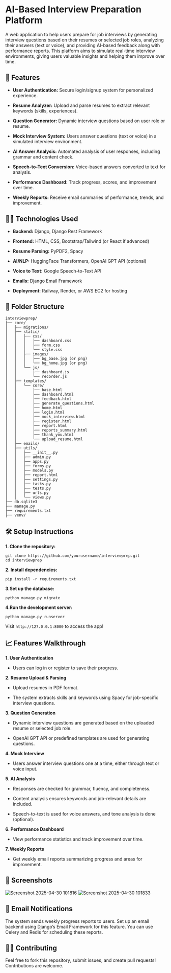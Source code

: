 
# AI-Based Interview Preparation Platform

A web application to help users prepare for job interviews by generating interview questions based on their resumes or selected job roles, analyzing their answers (text or voice), and providing AI-based feedback along with performance reports. This platform aims to simulate real-time interview environments, giving users valuable insights and helping them improve over time.

## 🚀 Features

- **User Authentication:** Secure login/signup system for personalized experience.

- **Resume Analyzer:** Upload and parse resumes to extract relevant keywords (skills, experiences).

- **Question Generator:** Dynamic interview questions based on user role or resume.

- **Mock Interview System:** Users answer questions (text or voice) in a simulated interview environment.

- **AI Answer Analysis:** Automated analysis of user responses, including grammar and content check.

- **Speech-to-Text Conversion:** Voice-based answers converted to text for analysis.

- **Performance Dashboard:** Track progress, scores, and improvement over time.

- **Weekly Reports:** Receive email summaries of performance, trends, and improvement.




## 🧑‍💻 Technologies Used

- **Backend:** Django, Django Rest Framework

- **Frontend:** HTML, CSS, Bootstrap/Tailwind (or React if advanced)

- **Resume Parsing:** PyPDF2, Spacy

- **AI/NLP:** HuggingFace Transformers, OpenAI GPT API (optional)

- **Voice to Text:** Google Speech-to-Text API

- **Emails:** Django Email Framework

- **Deployment:** Railway, Render, or AWS EC2 for hosting
## 📂 Folder Structure

```
interviewprep/
├── core/
│   ├── migrations/
│   ├── static/
│   │   ├── css/
│   │   │   ├── dashboard.css
│   │   │   ├── form.css
│   │   │   └── style.css
│   │   ├── images/
│   │   │   ├── bg_base.jpg (or png)
│   │   │   └── bg_home.jpg (or png)
│   │   └── js/
│   │       ├── dashboard.js
│   │       └── recorder.js
│   ├── templates/
│   │   └── core/
│   │       ├── base.html
│   │       ├── dashboard.html
│   │       ├── feedback.html
│   │       ├── generate_questions.html
│   │       ├── home.html
│   │       ├── login.html
│   │       ├── mock_interview.html
│   │       ├── register.html
│   │       ├── report.html
│   │       ├── reports_summary.html
│   │       ├── thank_you.html
│   │       └── upload_resume.html
│   ├── emails/
│   ├── utils/
│   │   ├── __init__.py
│   │   ├── admin.py
│   │   ├── apps.py
│   │   ├── forms.py
│   │   ├── models.py
│   │   ├── report.html
│   │   ├── settings.py
│   │   ├── tasks.py
│   │   ├── tests.py
│   │   ├── urls.py
│   │   └── views.py
├── db.sqlite3
├── manage.py
├── requirements.txt
├── venv/

```
## 🛠️ Setup Instructions

**1. Clone the repository:**
```
git clone https://github.com/yourusername/interviewprep.git
cd interviewprep
```
**2. Install dependencies:**
```
pip install -r requirements.txt
```
**3.Set up the database:**
``` 
python manage.py migrate
```
**4.Run the development server:**
```
python manage.py runserver
```
Visit `http://127.0.0.1:8000` to access the app!
## 📈 Features Walkthrough
**1. User Authentication**
- Users can log in or register to save their progress.

**2. Resume Upload & Parsing**
- Upload resumes in PDF format.

- The system extracts skills and keywords using Spacy for job-specific interview questions.

**3. Question Generation**
- Dynamic interview questions are generated based on the uploaded resume or selected job role.

- OpenAI GPT API or predefined templates are used for generating questions.

**4. Mock Interview**
- Users answer interview questions one at a time, either through text or voice input.

**5. AI Analysis**
- Responses are checked for grammar, fluency, and completeness.

- Content analysis ensures keywords and job-relevant details are included.

- Speech-to-text is used for voice answers, and tone analysis is done (optional).

**6. Performance Dashboard**
- View performance statistics and track improvement over time.

**7. Weekly Reports**
- Get weekly email reports summarizing progress and areas for improvement.


## 📸 Screenshots

![Screenshot 2025-04-30 101816](https://github.com/user-attachments/assets/7f92c1cd-08ea-4874-b130-359a1521bdbf)
![Screenshot 2025-04-30 101833](https://github.com/user-attachments/assets/f4f888f9-efc5-481a-bac7-5d71ac13fa5e)

## 📨 Email Notifications

The system sends weekly progress reports to users. Set up an email backend using Django’s Email Framework for this feature. You can use Celery and Redis for scheduling these reports.
## 👨‍💻 Contributing

Feel free to fork this repository, submit issues, and create pull requests! Contributions are welcome.



